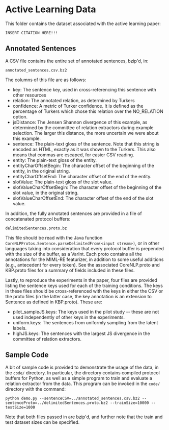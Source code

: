 Active Learning Data
====================

This folder contains the dataset associated with the active learning paper:

    INSERT CITATION HERE!!!

Annotated Sentences
-------------------
A CSV file contains the entire set of annotated sentences, bzip'd, in:

    annotated_sentences.csv.bz2

The columns of this file are as follows:

  * key: The sentence key, used in cross-referencing this sentence with other
    resources
  * relation: The annotated relation, as determined by Turkers
  * confidence: A metric of Turker confidence. It is defined as the percentage of
    Turkers which chose this relation over the NO_RELATION option.
  * jsDistance: The Jensen Shannon divergence of this example, as determined
    by the committee of relation extractors during example selection.
    The larger this distance, the more uncertain we were about this example.
  * sentence: The plain-text gloss of the sentence. Note that this string is encoded as
    HTML, exactly as it was shown to the Turkers. This also means that commas are escaped,
    for easier CSV reading.
  * entity: The plain-text gloss of the entity.
  * entityCharOffsetBegin: The character offset of the beginning of the entity, 
    in the original string.
  * entityCharOffsetEnd: The character offset of the end of the entity.
  * slotValue: The plain-text gloss of the slot value.
  * slotValueCharOffsetBegin: The character offset of the beginning of the slot value, 
    in the original string.
  * slotValueCharOffsetEnd: The character offset of the end of the slot value.


In addition, the fully annotated sentences are provided in a file of concatenated
  protocol buffers:

    delimitedSentences.proto.bz

This file should be read with the Java function
  `CoreNLPProtos.Sentence.parseDelimitedFrom(<input stream>)`,
  or in other languages taking into consideration that every protocol buffer is
  prepended with the size of the buffer, as a VarInt.
Each proto contains all the annotations for the MIML-RE featurizer, in addition to
  some useful additions (e.g., antecedent for every token).
See the associated CoreNLP.proto and KBP.proto files for a summary of fields included
  in these files.

Lastly, to reproduce the experiments in the paper, four files are provided listing
  the sentence keys used for each of the training conditions.
The keys in these files should be cross-referenced with the keys in either the CSV or
  the proto files (in the latter case, the key annotation is an extension to Sentence
  as defined in KBP.proto).
These are:

  * pilot_sampleJS.keys: The keys used in the pilot study -- these are not
    used independently of other keys in the experiments.
  * uniform.keys: The sentences from uniformly sampling from the latent labels.
  * highJS.keys: The sentences with the largest JS divergence in the committee of
    relation extractors.

Sample Code
-----------
A bit of sample code is provided to demonstrate the usage of the data, in the `code/` directory.
In particular, the directory contains compiled protocol buffers for Python, as well as a simple
  program to train and evaluate a relation extractor from the data.
This program can be invoked in the `code/` directory with the command:

    python demo.py --sentenceCSV=../annotated_sentences.csv.bz2 --sentenceProto=../delimitedSentences.proto.bz2 --trainSize=10000 --testSize=1000

Note that both files passed in are bzip'd, and further note that the train and test
  dataset sizes can be specified.

